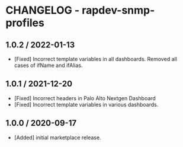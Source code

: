 # CHANGELOG - rapdev-snmp-profiles

## 1.0.2 / 2022-01-13
* [Fixed] Incorrect template variables in all dashboards. Removed all cases of ifName and ifAlias.

## 1.0.1 / 2021-12-20

* [Fixed] Incorrect headers in Palo Alto Nextgen Dashboard
* [Fixed] Incorrect template variables in various dashboards.

## 1.0.0 / 2020-09-17

* [Added] initial marketplace release.